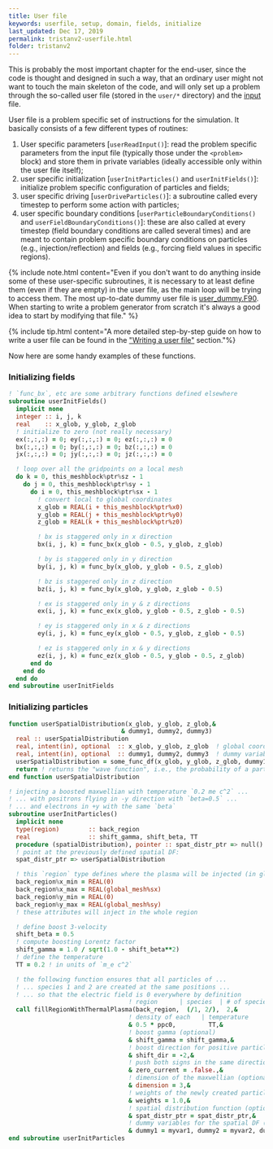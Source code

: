 ```yaml
---
title: User file
keywords: userfile, setup, domain, fields, initialize
last_updated: Dec 17, 2019
permalink: tristanv2-userfile.html
folder: tristanv2
---
```


This is probably the most important chapter for the end-user, since the code is thought and designed in such a way, that an ordinary user might not want to touch the main skeleton of the code, and will only set up a problem through the so-called user file (stored in the `user/*` directory) and the [input](tristanv2-inputfile.html) file.

User file is a problem specific set of instructions for the simulation. It basically consists of a few different types of routines:
1. User specific parameters [`userReadInput()`]: read the problem specific parameters from the input file (typically those under the `<problem>` block) and store them in private variables (ideally accessible only within the user file itself);
2. user specific initialization [`userInitParticles()` and `userInitFields()`]: initialize problem specific configuration of particles and fields;
3. user specific driving [`userDriveParticles()`]: a subroutine called every timestep to perform some action with particles;
4. user specific boundary conditions [`userParticleBoundaryConditions()` and `userFieldBoundaryConditions()`]: these are also called at every timestep (field boundary conditions are called several times) and are meant to contain problem specific boundary conditions on particles (e.g., injection/reflection) and fields (e.g., forcing field values in specific regions).

{% include note.html content="Even if you don't want to do anything inside some of these user-specific subroutines, it is necessary to at least define them (even if they are empty) in the user file, as the main loop will be trying to access them. The most up-to-date dummy user file is [user_dummy.F90](https://github.com/PrincetonUniversity/tristan-v2/blob/master/user/user_dummy.F90). When starting to write a problem generator from scratch it's always a good idea to start by modifying that file." %}

{% include tip.html content="A more detailed step-by-step guide on how to write a user file can be found in the [\"Writing a user file\"](tristanv2-writinguserfile.html) section."%}

Now here are some handy examples of these functions.

### Initializing fields

```fortran
! `func_bx`, etc are some arbitrary functions defined elsewhere
subroutine userInitFields()
  implicit none
  integer :: i, j, k
  real    :: x_glob, y_glob, z_glob
  ! initialize to zero (not really necessary)
  ex(:,:,:) = 0; ey(:,:,:) = 0; ez(:,:,:) = 0
  bx(:,:,:) = 0; by(:,:,:) = 0; bz(:,:,:) = 0
  jx(:,:,:) = 0; jy(:,:,:) = 0; jz(:,:,:) = 0

  ! loop over all the gridpoints on a local mesh
  do k = 0, this_meshblock%ptr%sz - 1
    do j = 0, this_meshblock%ptr%sy - 1
      do i = 0, this_meshblock%ptr%sx - 1
        ! convert local to global coordinates
        x_glob = REAL(i + this_meshblock%ptr%x0)
        y_glob = REAL(j + this_meshblock%ptr%y0)
        z_glob = REAL(k + this_meshblock%ptr%z0)

        ! bx is staggered only in x direction
        bx(i, j, k) = func_bx(x_glob - 0.5, y_glob, z_glob)

        ! by is staggered only in y direction
        by(i, j, k) = func_by(x_glob, y_glob - 0.5, z_glob)

        ! bz is staggered only in z direction
        bz(i, j, k) = func_by(x_glob, y_glob, z_glob - 0.5)

        ! ex is staggered only in y & z directions
        ex(i, j, k) = func_ex(x_glob, y_glob - 0.5, z_glob - 0.5)

        ! ey is staggered only in x & z directions
        ey(i, j, k) = func_ey(x_glob - 0.5, y_glob, z_glob - 0.5)

        ! ez is staggered only in x & y directions
        ez(i, j, k) = func_ez(x_glob - 0.5, y_glob - 0.5, z_glob)
      end do
    end do
  end do
end subroutine userInitFields
```

### Initializing particles

```fortran
function userSpatialDistribution(x_glob, y_glob, z_glob,&
                               & dummy1, dummy2, dummy3)
  real :: userSpatialDistribution
  real, intent(in), optional  :: x_glob, y_glob, z_glob  ! global coordinates
  real, intent(in), optional  :: dummy1, dummy2, dummy3  ! dummy variables to pass parameters
  userSpatialDistribution = some_func_df(x_glob, y_glob, z_glob, dummy1, dummy2, dummy3)
  return ! returns the "wave function", i.e., the probability of a particle at a given position
end function userSpatialDistribution

! injecting a boosted maxwellian with temperature `0.2 me c^2` ...
! ... with positrons flying in -y direction with `beta=0.5` ...
! ... and electrons in +y with the same `beta`
subroutine userInitParticles()
  implicit none
  type(region)        :: back_region
  real                :: shift_gamma, shift_beta, TT
  procedure (spatialDistribution), pointer :: spat_distr_ptr => null()
  ! point at the previously defined spatial DF:
  spat_distr_ptr => userSpatialDistribution

  ! this `region` type defines where the plasma will be injected (in global coordinates)
  back_region%x_min = REAL(0)
  back_region%x_max = REAL(global_mesh%sx)
  back_region%y_min = REAL(0)
  back_region%y_max = REAL(global_mesh%sy)
  ! these attributes will inject in the whole region

  ! define boost 3-velocity
  shift_beta = 0.5
  ! compute boosting Lorentz factor
  shift_gamma = 1.0 / sqrt(1.0 - shift_beta**2)
  ! define the temperature
  TT = 0.2 ! in units of `m_e c^2`

  ! the following function ensures that all particles of ...
  ! ... species 1 and 2 are created at the same positions ...
  ! ... so that the electric field is 0 everywhere by definition
                                 ! region      | species  | # of species
  call fillRegionWithThermalPlasma(back_region,  (/1, 2/),  2,&
                                 ! density of each   | temperature
                                 & 0.5 * ppc0,         TT,&
                                 ! boost gamma (optional)
                                 & shift_gamma = shift_gamma,&
                                 ! boost direction for positive particles (optional, "-2" means "-y")
                                 & shift_dir = -2,&
                                 ! push both signs in the same direction (optional)
                                 & zero_current = .false.,&
                                 ! dimension of the maxwellian (optional)
                                 & dimension = 3,&
                                 ! weights of the newly created particles (optional)
                                 & weights = 1.0,&
                                 ! spatial distribution function (optional)
                                 & spat_distr_ptr = spat_distr_ptr,&
                                 ! dummy variables for the spatial DF (optional)
                                 & dummy1 = myvar1, dummy2 = myvar2, dummy3 = myvar3)
end subroutine userInitParticles
```
